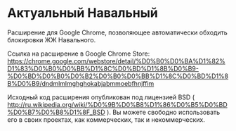 Актуальный Навальный
====================

Расширение для Google Chrome, позволяющее автоматически обходить блокировки ЖЖ Навального.

Ссылка на расширение в Google Chrome Store: https://chrome.google.com/webstore/detail/%D0%B0%D0%BA%D1%82%D1%83%D0%B0%D0%BB%D1%8C%D0%BD%D1%8B%D0%B9-%D0%BD%D0%B0%D0%B2%D0%B0%D0%BB%D1%8C%D0%BD%D1%8B%D0%B9/dndmlmlmghghokabjabmmoebfhnjffim

Исходный код расширения опубликован под лицензией BSD ( http://ru.wikipedia.org/wiki/%D0%9B%D0%B8%D1%86%D0%B5%D0%BD%D0%B7%D0%B8%D1%8F_BSD ). Вы можете свободно использовать его в своих проектах, как коммерческих, так и некоммерческих.
